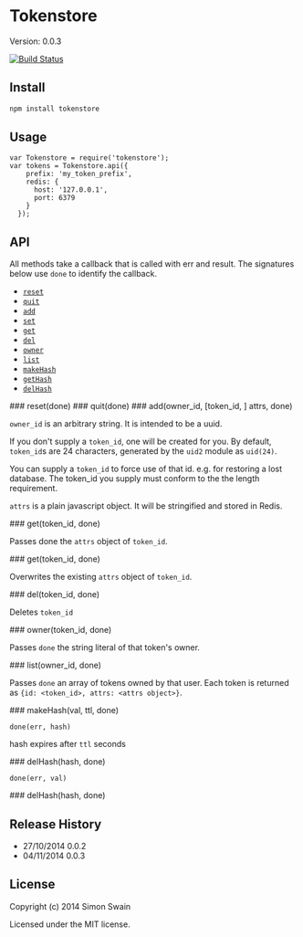 # Tokenstore

Version: 0.0.3

[![Build Status](https://travis-ci.org/simonswain/tokenstore.png)](https://travis-ci.org/simonswain/tokenstore)

## Install

```bash
npm install tokenstore
```

## Usage

```
var Tokenstore = require('tokenstore');
var tokens = Tokenstore.api({
    prefix: 'my_token_prefix',
    redis: {
      host: '127.0.0.1',
      port: 6379
    }
  });
```

## API

All methods take a callback that is called with err and result. The
signatures below use `done` to identify the callback.

* [`reset`](#reset)
* [`quit`](#quit)
* [`add`](#add)
* [`set`](#set)
* [`get`](#get)
* [`del`](#del)
* [`owner`](#owner)
* [`list`](#list)
* [`makeHash`](#makeHash)
* [`getHash`](#gethash)
* [`delHash`](#delHash)


<a name="reset" />
### reset(done)

<a name="quit" />
### quit(done)


<a name="add" />
### add(owner_id, [token_id, ] attrs, done)

`owner_id` is an arbitrary string. It is intended to be a uuid.

If you don't supply a `token_id`, one will be created for you. By
default, `token_id`s are 24 characters, generated by the `uid2` module
as `uid(24)`.

You can supply a `token_id` to force use of that id. e.g. for
restoring a lost database. The token_id you supply must conform to the
the length requirement.

`attrs` is a plain javascript object. It will be stringified and
stored in Redis.

<a name="get" />
### get(token_id, done)

Passes done the `attrs` object of `token_id`.

<a name="set" />
### get(token_id, done)

Overwrites the existing `attrs` object of `token_id`.

<a name="del" />
### del(token_id, done)

Deletes `token_id`

<a name="owner" />
### owner(token_id, done)

Passes `done` the string literal of that token's owner.

<a name="list" />
### list(owner_id, done)

Passes `done` an array of tokens owned by that user. Each token is
returned as `{id: <token_id>, attrs: <attrs object>}`.

<a name="makeHash" />
### makeHash(val, ttl, done)

`done(err, hash)`

hash expires after `ttl` seconds 


<a name="getHash" />
### delHash(hash, done)

`done(err, val)`

<a name="delHash" />
### delHash(hash, done)


## Release History

* 27/10/2014 0.0.2
* 04/11/2014 0.0.3

## License

Copyright (c) 2014 Simon Swain

Licensed under the MIT license.
